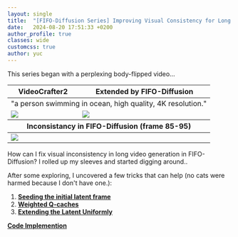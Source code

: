 ```yaml
---
layout: single
title:  "[FIFO-Diffusion Series] Improving Visual Consistency for Long Video Generation"
date:   2024-08-20 17:51:33 +0200
author_profile: true
classes: wide
customcss: true
author: yuc
---
```


This series began with a perplexing body-flipped video…

<table class="center">
<thead>
    <tr>
        <th>VideoCrafter2</th>
        <th>Extended by FIFO-Diffusion</th>
    </tr>
</thead>
<tbody>
<tr><td style="text-align:center;" colspan="2">"a person swimming in ocean, high quality, 4K resolution."</td></tr>
<tr>
    <td><img src="/assets/imgs/a_person_swimming_in_ocean/origin.gif"/></td>
    <td><img src="/assets/imgs/a_person_swimming_in_ocean/fifo_origin.gif"/></td>
</tr>
</tbody>
<thead>
    <tr>
        <th colspan="2">Inconsistancy in FIFO-Diffusion (frame 85-95)</th>
    </tr>
</thead>
<tbody>
<tr>
    <td colspan="2"><img src="/assets/imgs/a_person_swimming_in_ocean/85-95_fifo/body_flipping.gif"/></td>
</tr>
</tbody>
</table>

How can I fix visual inconsistency in long video generation in FIFO-Diffusion? I rolled up my sleeves and started digging around..

After some exploring, I uncovered a few tricks that can help (no cats were harmed because I don't have one.):

1. **[Seeding the initial latent frame](/posts/2024-08-22-trick-seeding-initial-frame)**
2. **[Weighted Q-caches](/posts/2024-08-24-trick-weighted-q-caches)**
3. **[Extending the Latent Uniformly](/posts/2024-08-27-trick-uniform-latent)**

[**Code Implemention**](https://github.com/YCmove/FIFO-Diffusion_public)